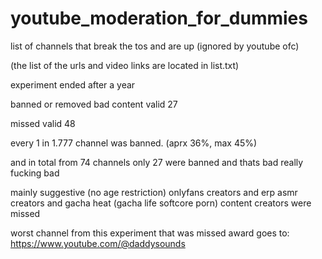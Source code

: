 # youtube_moderation_for_dummies
list of channels that break the tos and are up (ignored by youtube ofc)

(the list of the urls and video links are located in list.txt)

experiment ended after a year

banned or removed bad content valid
27

missed valid
48

every 1 in 1.777 channel was banned. (aprx 36%, max 45%)

and in total from 74 channels only 27 were banned and thats bad really fucking bad

mainly suggestive (no age restriction) onlyfans creators and erp asmr creators and gacha heat (gacha life softcore porn) content creators were missed

worst channel from this experiment that was missed award goes to:
https://www.youtube.com/@daddysounds
